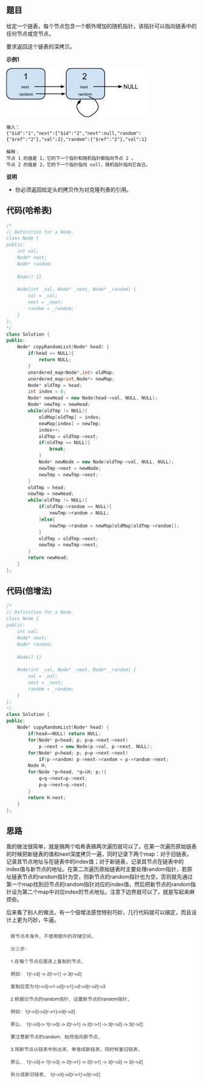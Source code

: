 ## 题目
给定一个链表，每个节点包含一个额外增加的随机指针，该指针可以指向链表中的任何节点或空节点。

要求返回这个链表的深拷贝。

**示例1**

![图片](/static/138_1.png)
```
输入：
{"$id":"1","next":{"$id":"2","next":null,"random":{"$ref":"2"},"val":2},"random":{"$ref":"2"},"val":1}

解释：
节点 1 的值是 1，它的下一个指针和随机指针都指向节点 2 。
节点 2 的值是 2，它的下一个指针指向 null，随机指针指向它自己。
```

**说明**
* 你必须返回给定头的拷贝作为对克隆列表的引用。


## 代码(哈希表)
```C++
/*
// Definition for a Node.
class Node {
public:
    int val;
    Node* next;
    Node* random;

    Node() {}

    Node(int _val, Node* _next, Node* _random) {
        val = _val;
        next = _next;
        random = _random;
    }
};
*/
class Solution {
public:
    Node* copyRandomList(Node* head) {
        if(head == NULL){
            return NULL;
        }
        unordered_map<Node*,int> oldMap;
        unordered_map<int,Node*> newMap;
        Node* oldTmp = head;
        int index = 0;
        Node* newHead = new Node(head->val, NULL, NULL);
        Node* newTmp = newHead;
        while(oldTmp != NULL){
            oldMap[oldTmp] = index;
            newMap[index] = newTmp;
            index++;
            oldTmp = oldTmp->next;
            if(oldTmp == NULL){
                break;
            }
            Node* newNode = new Node(oldTmp->val, NULL, NULL);
            newTmp->next = newNode;
            newTmp = newTmp->next;
        }
        oldTmp = head;
        newTmp = newHead;
        while(oldTmp != NULL){
            if(oldTmp->random == NULL){
                newTmp->random = NULL;
            }else{
                newTmp->random = newMap[oldMap[oldTmp->random]];
            }
            oldTmp = oldTmp->next;
            newTmp = newTmp->next;
        }
        return newHead;
    }
};
```

## 代码(倍增法)
```C++
/*
// Definition for a Node.
class Node {
public:
    int val;
    Node* next;
    Node* random;

    Node() {}

    Node(int _val, Node* _next, Node* _random) {
        val = _val;
        next = _next;
        random = _random;
    }
};
*/
class Solution {
public:
    Node* copyRandomList(Node* head) {
        if(head==NULL) return NULL;
        for(Node* p=head; p; p=p->next->next)
            p->next = new Node(p->val, p->next, NULL);
        for(Node* p=head; p; p=p->next->next)
            if(p->random) p->next->random = p->random->next;
        Node H;
        for(Node *p=head, *q=&H; p;){
            q=q->next=p->next;
            p=p->next=q->next;
        }
        return H.next;
    }
};
```

## 思路

我的做法很简单，就是搞两个哈希表搞两次遍历就可以了。在第一次遍历原始链表的时候把新链表的值和next深度拷贝一遍，同时记录下两个map：对于旧链表，记录其节点地址与在链表中的index值；对于新链表，记录其节点在链表中的index值与新节点的地址。在第二次遍历原始链表时主要处理random指针，若原址链表节点的random指针为空，则新节点的random指针也为空，否则就先通过第一个map找到旧节点的random指针对应的index值，然后把新节点的random指针设为第二个map中对应index的节点地址。注意下边界就可以了，就是写起来麻烦些。

后来看了别人的做法，有一个倍增法感觉特别巧妙，几行代码就可以搞定，而且设计上更为巧妙，牛逼。

![图片](/static/138_2.png)